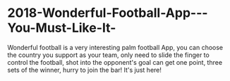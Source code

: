 # 2018-Wonderful-Football-App---You-Must-Like-It-

Wonderful football is a very interesting palm football App, you can choose the country you support as your team, only need to slide the finger to control the football, shot into the opponent's goal can get one point, three sets of the winner, hurry to join the bar! It's just here!
